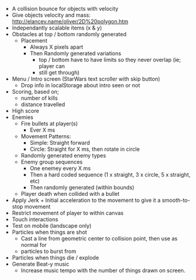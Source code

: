 * A collision bounce for objects with velocity
* Give objects velocity and mass: http://elancev.name/oliver/2D%20polygon.htm
* Independantly scalable items (x & y)
* Obstacles at top / bottom randomly generated
  * Placement
    * Always X pixels apart
    * Then Randomly generated variations
      * top / bottom have to have limits so they never overlap (ie; player can
      * still get through)
* Menu / Intro screen (StarWars text scroller with skip button)
  * Drop info in localStorage about intro seen or not
* Scoring, based on;
  * number of kills
  * distance travelled
* High score
* Enemies
  * Fire bullets at player(s)
    * Ever X ms
  * Movement Patterns:
    * Simple: Straight forward
    * Circle: Straight for X ms, then rotate in circle
  * Randomly generated enemy types
  * Enemy group sequences
    * One enemey every X ms
    * Then a hard coded sequence (1 x straight, 3 x circle, 5 x straight, etc)
    * Then randomly generated (within bounds)
  * Player death when collided with a bullet
* Apply Jerk + Initial acceleration to the movement to give it a smooth-to-stop
  movement
* Restrict movement of player to within canvas
* Touch interactions
* Test on mobile (landscape only)
* Particles when things are shot
  * Cast a line from geometric center to collision point, then use as normal for
  * particles to burst from
* Particles when things die / explode
* Generate Beat-y music
  * Increase music tempo with the number of things drawn on screen.
